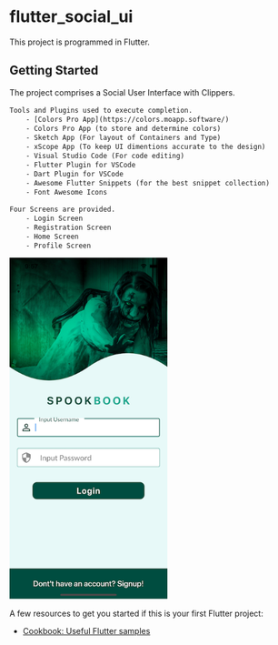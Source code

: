 # flutter_social_ui

This project is programmed in Flutter.

## Getting Started

The project comprises a Social User Interface with Clippers.
```
Tools and Plugins used to execute completion.
    - [Colors Pro App](https://colors.moapp.software/)
    - Colors Pro App (to store and determine colors)
    - Sketch App (For layout of Containers and Type)
    - xScope App (To keep UI dimentions accurate to the design)
    - Visual Studio Code (For code editing)
    - Flutter Plugin for VSCode
    - Dart Plugin for VSCode
    - Awesome Flutter Snippets (for the best snippet collection)
    - Font Awesome Icons
```

```
Four Screens are provided.
    - Login Screen
    - Registration Screen
    - Home Screen
    - Profile Screen
```

<img src="Screenshot1.png" height="600">

A few resources to get you started if this is your first Flutter project:

- [Cookbook: Useful Flutter samples](https://flutter.dev/docs/cookbook)

